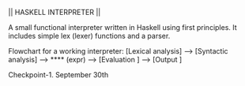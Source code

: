 || HASKELL INTERPRETER ||

A small functional interpreter written in Haskell using first principles.
It includes simple lex (lexer) functions and a parser.


Flowchart for a working interpreter:
[Lexical analysis] --> [Syntactic analysis] --> **** (expr) --> [Evaluation ] --> [Output ]

Checkpoint-1. September 30th
